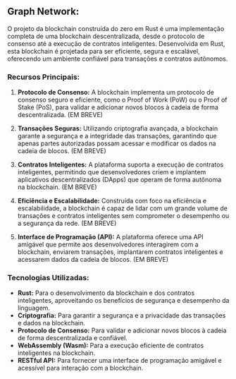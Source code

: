 ## Graph Network:

O projeto da blockchain construída do zero em Rust é uma implementação completa de uma blockchain descentralizada, desde o protocolo de consenso até a execução de contratos inteligentes. Desenvolvida em Rust, esta blockchain é projetada para ser eficiente, segura e escalável, oferecendo um ambiente confiável para transações e contratos autônomos.

### Recursos Principais:

1. **Protocolo de Consenso:** A blockchain implementa um protocolo de consenso seguro e eficiente, como o Proof of Work (PoW) ou o Proof of Stake (PoS), para validar e adicionar novos blocos à cadeia de forma descentralizada. (EM BREVE)

2. **Transações Seguras:** Utilizando criptografia avançada, a blockchain garante a segurança e a integridade das transações, garantindo que apenas partes autorizadas possam acessar e modificar os dados na cadeia de blocos. (EM BREVE)

3. **Contratos Inteligentes:** A plataforma suporta a execução de contratos inteligentes, permitindo que desenvolvedores criem e implantem aplicativos descentralizados (DApps) que operam de forma autônoma na blockchain. (EM BREVE)

4. **Eficiência e Escalabilidade:** Construída com foco na eficiência e escalabilidade, a blockchain é capaz de lidar com um grande volume de transações e contratos inteligentes sem comprometer o desempenho ou a segurança da rede. (EM BREVE)
 
5. **Interface de Programação (API):** A plataforma oferece uma API amigável que permite aos desenvolvedores interagirem com a blockchain, enviarem transações, implantarem contratos inteligentes e acessarem dados da cadeia de blocos. (EM BREVE)

### Tecnologias Utilizadas:

- **Rust:** Para o desenvolvimento da blockchain e dos contratos inteligentes, aproveitando os benefícios de segurança e desempenho da linguagem.
- **Criptografia:** Para garantir a segurança e a privacidade das transações e dados na blockchain.
- **Protocolo de Consenso:** Para validar e adicionar novos blocos à cadeia de forma descentralizada e confiável.
- **WebAssembly (Wasm):** Para a execução eficiente de contratos inteligentes na blockchain.
- **RESTful API:** Para fornecer uma interface de programação amigável e acessível para interação com a blockchain.

